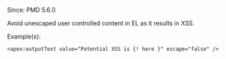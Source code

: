 Since: PMD 5.6.0

Avoid unescaped user controlled content in EL as it results in XSS.

Example(s):
```
<apex:outputText value="Potential XSS is {! here }" escape="false" />
```

